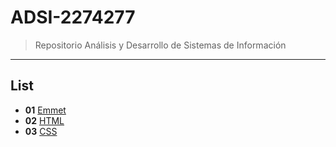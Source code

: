 # ADSI-2274277

> Repositorio Análisis y Desarrollo de Sistemas de Información
---
## List

- **01** [Emmet](01-Emmet/)
- **02** [HTML](02-HTML/)
- **03** [CSS](01-CSS/)

